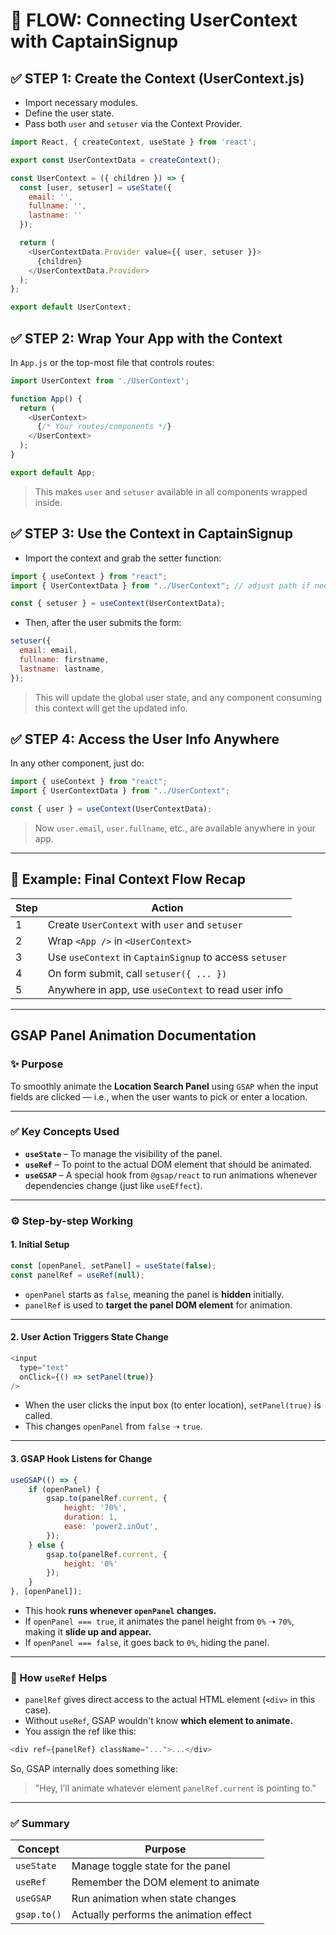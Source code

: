 # 🔁 FLOW: Connecting UserContext with CaptainSignup

## ✅ STEP 1: Create the Context (UserContext.js)
- Import necessary modules.
- Define the user state.
- Pass both `user` and `setuser` via the Context Provider.

```js
import React, { createContext, useState } from 'react';

export const UserContextData = createContext();

const UserContext = ({ children }) => {
  const [user, setuser] = useState({
    email: '',
    fullname: '',
    lastname: ''
  });

  return (
    <UserContextData.Provider value={{ user, setuser }}>
      {children}
    </UserContextData.Provider>
  );
};

export default UserContext;
```

## ✅ STEP 2: Wrap Your App with the Context
In `App.js` or the top-most file that controls routes:

```js
import UserContext from './UserContext';

function App() {
  return (
    <UserContext>
      {/* Your routes/components */}
    </UserContext>
  );
}

export default App;
```
> This makes `user` and `setuser` available in all components wrapped inside.

## ✅ STEP 3: Use the Context in CaptainSignup
- Import the context and grab the setter function:

```js
import { useContext } from "react";
import { UserContextData } from "../UserContext"; // adjust path if needed

const { setuser } = useContext(UserContextData);
```

- Then, after the user submits the form:

```js
setuser({
  email: email,
  fullname: firstname,
  lastname: lastname,
});
```
> This will update the global user state, and any component consuming this context will get the updated info.

## ✅ STEP 4: Access the User Info Anywhere
In any other component, just do:

```js
import { useContext } from "react";
import { UserContextData } from "../UserContext";

const { user } = useContext(UserContextData);
```
> Now `user.email`, `user.fullname`, etc., are available anywhere in your app.

---

## 🧠 Example: Final Context Flow Recap

| Step | Action |
|------|--------|
| 1 | Create `UserContext` with `user` and `setuser` |
| 2 | Wrap `<App />` in `<UserContext>` |
| 3 | Use `useContext` in `CaptainSignup` to access `setuser` |
| 4 | On form submit, call `setuser({ ... })` |
| 5 | Anywhere in app, use `useContext` to read user info |

---

<!-- Would you like the complete code setup wired together in one place for testing? Let me know!



how the animation running for example see 
how see hpw smartly you are the using the useref and those thing 
for example see the when to present the location page is upto us am i right

for example let say the 
const [openPanel,setPanel]=useSate(false);
instaily false but when you click one the input field we are running the function onclick which will cahge the setPanel value to the true 
here the state of the variable changes when the satte changes gsap with the the help of the reference variable it will it animation 
refernce is just  used to remember the panel page for the panel page we will have given the panelref
 
 now here the variable changed right 
 it will run gasap code and which variabeit has target it will known by reference variable


     useGSAP(function () {
        if (openPanel) {
            gsap.to(panelRef.current, {
                height: '70%',
                duration: 1,
                ease: 'power2.inOut',
            });
        } else {
            gsap.to(panelRef.current, {
                height: '0%'
            });
        }
    }, [openPanel]); -->

## GSAP Panel Animation Documentation

### ✨ Purpose
To smoothly animate the **Location Search Panel** using `GSAP` when the input fields are clicked — i.e., when the user wants to pick or enter a location.

---

### ✅ Key Concepts Used
- **`useState`** – To manage the visibility of the panel.
- **`useRef`** – To point to the actual DOM element that should be animated.
- **`useGSAP`** – A special hook from `@gsap/react` to run animations whenever dependencies change (just like `useEffect`).

---

### ⚙️ Step-by-step Working

#### 1. Initial Setup
```js
const [openPanel, setPanel] = useState(false);
const panelRef = useRef(null);
```
- `openPanel` starts as `false`, meaning the panel is **hidden** initially.
- `panelRef` is used to **target the panel DOM element** for animation.

---

#### 2. User Action Triggers State Change
```js
<input
  type="text"
  onClick={() => setPanel(true)}
/>
```
- When the user clicks the input box (to enter location), `setPanel(true)` is called.
- This changes `openPanel` from `false` ➝ `true`.

---

#### 3. GSAP Hook Listens for Change
```js
useGSAP(() => {
    if (openPanel) {
        gsap.to(panelRef.current, {
            height: '70%',
            duration: 1,
            ease: 'power2.inOut',
        });
    } else {
        gsap.to(panelRef.current, {
            height: '0%'
        });
    }
}, [openPanel]);
```

- This hook **runs whenever `openPanel` changes.**
- If `openPanel === true`, it animates the panel height from `0%` ➝ `70%`, making it **slide up and appear.**
- If `openPanel === false`, it goes back to `0%`, hiding the panel.

---

### 📌 How `useRef` Helps
- `panelRef` gives direct access to the actual HTML element (`<div>` in this case).
- Without `useRef`, GSAP wouldn't know **which element to animate.**
- You assign the ref like this:

```js
<div ref={panelRef} className="...">...</div>
```

So, GSAP internally does something like:
> "Hey, I’ll animate whatever element `panelRef.current` is pointing to."

---

### ✅ Summary
| Concept         | Purpose                                  |
|----------------|-------------------------------------------|
| `useState`     | Manage toggle state for the panel         |
| `useRef`       | Remember the DOM element to animate       |
| `useGSAP`      | Run animation when state changes          |
| `gsap.to()`    | Actually performs the animation effect    |


